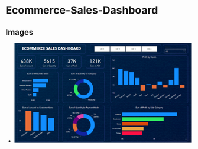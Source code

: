 # Ecommerce-Sales-Dashboard

## Images

- ![ Ecommerce-Sales-Dashboard](Ecommerce-Sales-Dashboard.png)
